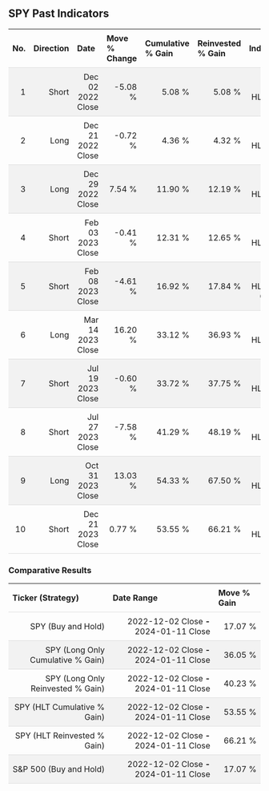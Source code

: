 
<style>
.hits {
            border-collapse: collapse;
            width: 100%;
        }
        .hits th, td {
            padding: 8px;
            border-bottom: 1px solid #ddd;
        }
        
        .hits td {text-align: right;}
        .hits th {text-align: left;}
        
        .hits tr:nth-child(even) {
            background-color: #f2f2f2;
        }
        
        .chartCol {
            width: 50%;
            float: left;
            padding: 20px;
        }  
</style>
    
<br>

## SPY Past Indicators

<table class="hits">
    <tr>
        <th>No.</th>
        <th>Direction</th>
        <th>Date</th>
        <th>Move % Change</th>
        <th>Cumulative % Gain</th>
        <th>Reinvested % Gain</th>
        <th>Indicator</th>
      </tr>
    <tr>
        <td>1</td>
        <td>Short</td>
        <td>Dec 02 2022 Close</td>
        <td>-5.08 %</td>
        <td>5.08 %</td>
        <td>5.08 %</td>
        <td>Short HLT 604</td>
    </tr>
    <tr>
        <td>2</td>
        <td>Long</td>
        <td>Dec 21 2022 Close</td>
        <td>-0.72 %</td>
        <td>4.36 %</td>
        <td>4.32 %</td>
        <td>Long HLT 600</td>
    </tr>
    <tr>
        <td>3</td>
        <td>Long</td>
        <td>Dec 29 2022 Close</td>
        <td>7.54 %</td>
        <td>11.90 %</td>
        <td>12.19 %</td>
        <td>Long HLT 613</td>
    </tr>
    <tr>
        <td>4</td>
        <td>Short</td>
        <td>Feb 03 2023 Close</td>
        <td>-0.41 %</td>
        <td>12.31 %</td>
        <td>12.65 %</td>
        <td>Short HLT 650</td>
    </tr>
    <tr>
        <td>5</td>
        <td>Short</td>
        <td>Feb 08 2023 Close</td>
        <td>-4.61 %</td>
        <td>16.92 %</td>
        <td>17.84 %</td>
        <td>Short HLT 603 GOOG</td>
    </tr>
    <tr>
        <td>6</td>
        <td>Long</td>
        <td>Mar 14 2023 Close</td>
        <td>16.20 %</td>
        <td>33.12 %</td>
        <td>36.93 %</td>
        <td>Long HLT 600</td>
    </tr>
    <tr>
        <td>7</td>
        <td>Short</td>
        <td>Jul 19 2023 Close</td>
        <td>-0.60 %</td>
        <td>33.72 %</td>
        <td>37.75 %</td>
        <td>Short HLT 605</td>
    </tr>
    <tr>
        <td>8</td>
        <td>Short</td>
        <td>Jul 27 2023 Close</td>
        <td>-7.58 %</td>
        <td>41.29 %</td>
        <td>48.19 %</td>
        <td>Short HLT 613</td>
    </tr>
    <tr>
        <td>9</td>
        <td>Long</td>
        <td>Oct 31 2023 Close</td>
        <td>13.03 %</td>
        <td>54.33 %</td>
        <td>67.50 %</td>
        <td>Long HLT 108</td>
    </tr>
    <tr>
        <td>10</td>
        <td>Short</td>
        <td>Dec 21 2023 Close</td>
        <td>0.77 %</td>
        <td>53.55 %</td>
        <td>66.21 %</td>
        <td>Short HLT 648</td>
    </tr>
    
</table>

### Comparative Results

<table class="hits">
    <thead>
        <th>Ticker (Strategy)</th>
        <th>Date Range</th>
        <th>Move % Gain</th>
    </thead>
    <tbody>
        <tr>
            <td>SPY (Buy and Hold)</td>
            <td>2022-12-02 Close <b>-</b> 2024-01-11 Close</td>
            <td>17.07 %</td>
        </tr>
        <tr>
            <td>SPY (Long Only Cumulative % Gain)</td>
            <td>2022-12-02 Close <b>-</b> 2024-01-11 Close</td>
            <td>36.05 %</td>
        </tr>
        <tr>
            <td>SPY (Long Only Reinvested % Gain)</td>
            <td>2022-12-02 Close <b>-</b> 2024-01-11 Close</td>
            <td>40.23 %</td>
        </tr>
        <tr>
            <td>SPY (HLT Cumulative % Gain)</td>
            <td>2022-12-02 Close <b>-</b> 2024-01-11 Close</td>
            <td>53.55 %</td>
        </tr>
        <tr>
            <td>SPY (HLT Reinvested % Gain)</td>
            <td>2022-12-02 Close <b>-</b> 2024-01-11 Close</td>
            <td>66.21 %</td>
        </tr>
        <tr>
            <td>S&P 500 (Buy and Hold)</td>
            <td>2022-12-02 Close <b>-</b> 2024-01-11 Close</td>
            <td>17.07 %</td>
        </tr>
    </tbody>
</table>
<br>
<br>